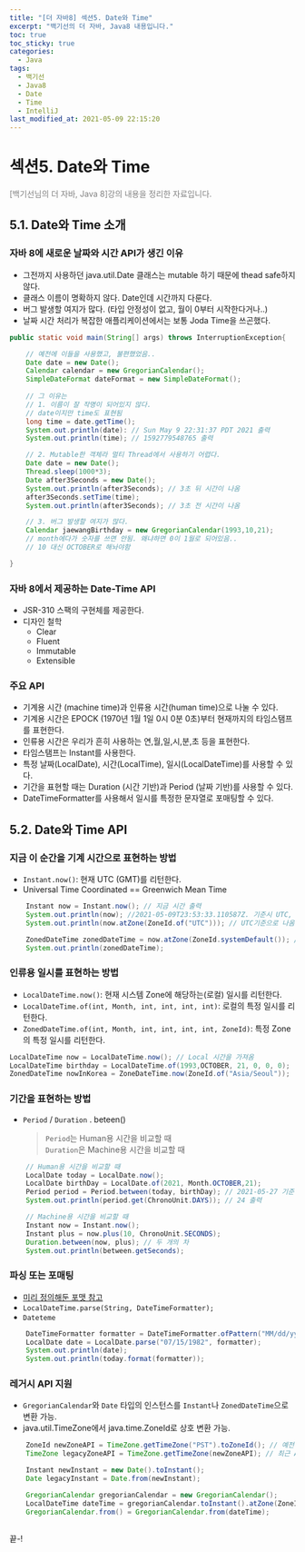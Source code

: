 ```yaml
---
title: "[더 자바8] 섹션5. Date와 Time"
excerpt: "백기선의 더 자바, Java8 내용입니다."
toc: true
toc_sticky: true
categories:
  - Java
tags:
  - 백기선
  - Java8
  - Date
  - Time
  - IntelliJ
last_modified_at: 2021-05-09 22:15:20
---
```


# 섹션5. Date와 Time
<span style="color:grey">[백기선님의 더 자바, Java 8]강의 내용을 정리한 자료입니다.</span>
  
## 5.1. Date와 Time 소개
   
### 자바 8에 새로운 날짜와 시간 API가 생긴 이유
- 그전까지 사용하던 java.util.Date 클래스는 mutable 하기 때문에 thead safe하지 않다.
- 클래스 이름이 명확하지 않다. Date인데 시간까지 다룬다.
- 버그 발생할 여지가 많다. (타입 안정성이 없고, 월이 0부터 시작한다거나..)
- 날짜 시간 처리가 복잡한 애플리케이션에서는 보통 Joda Time을 쓰곤했다.

```java
public static void main(String[] args) throws InterruptionException{

    // 예전에 이들을 사용했고, 불편했었음..
    Date date = new Date();
    Calendar calendar = new GregorianCalendar();
    SimpleDateFormat dateFormat = new SimpleDateFormat();
    
    // 그 이유는 
    // 1. 이름이 잘 작명이 되어있지 않다. 
    // date이지만 time도 표현됨
    long time = date.getTime();
    System.out.println(date): // Sun May 9 22:31:37 PDT 2021 출력
    System.out.println(time); // 1592779548765 출력

    // 2. Mutable한 객체라 멀티 Thread에서 사용하기 어렵다.
    Date date = new Date();
    Thread.sleep(1000*3);
    Date after3Seconds = new Date();
    System.out.println(after3Seconds); // 3초 뒤 시간이 나옴
    after3Seconds.setTime(time);
    System.out.println(after3Seconds); // 3초 전 시간이 나옴

    // 3. 버그 발생할 여지가 많다.
    Calendar jaewangBirthday = new GregorianCalendar(1993,10,21);
    // month에다가 숫자를 쓰면 안됨. 왜냐하면 0이 1월로 되어있음..
    // 10 대신 OCTOBER로 해놔야함

}
```

### 자바 8에서 제공하는 Date-Time API
- JSR-310 스팩의 구현체를 제공한다.
- 디자인 철학
  - Clear
  - Fluent
  - Immutable
  - Extensible

### 주요 API
- 기계용 시간 (machine time)과 인류용 시간(human time)으로 나눌 수 있다.
- 기계용 시간은 EPOCK (1970년 1월 1일 0시 0분 0초)부터 현재까지의 타임스탬프를 표현한다.
- 인류용 시간은 우리가 흔히 사용하는 연,월,일,시,분,초 등을 표현한다.
- 타임스탬프는 Instant를 사용한다.
- 특정 날짜(LocalDate), 시간(LocalTime), 일시(LocalDateTime)를 사용할 수 있다.
- 기간을 표현할 때는 Duration (시간 기반)과 Period (날짜 기반)를 사용할 수 있다. 
- DateTimeFormatter를 사용해서 일시를 특정한 문자열로 포매팅할 수 있다.
  
## 5.2. Date와 Time API
  
### 지금 이 순간을 기계 시간으로 표현하는 방법
- `Instant.now()`: 현재 UTC (GMT)를 리턴한다.
- Universal Time Coordinated == Greenwich Mean Time
  
```java
    Instant now = Instant.now(); // 지금 시간 출력 
    System.out.println(now); //2021-05-09T23:53:33.110587Z. 기준시 UTC, GMT 
    System.out.println(now.atZone(ZoneId.of("UTC"))); // UTC기준으로 나옴

    ZonedDateTime zonedDateTime = now.atZone(ZoneId.systemDefault()); // Local time 출력
    System.out.println(zonedDateTime);
```
  
### 인류용 일시를 표현하는 방법
- `LocalDateTime.now()`: 현재 시스템 Zone에 해당하는(로컬) 일시를 리턴한다.
- `LocalDateTime.of(int, Month, int, int, int, int)`: 로컬의 특정 일시를 리턴한다. 
- `ZonedDateTime.of(int, Month, int, int, int, int, ZoneId)`: 특정 Zone의 특정 일시를 리턴한다.

```java
LocalDateTime now = LocalDateTime.now(); // Local 시간을 가져옴
LocalDateTime birthday = LocalDateTime.of(1993,OCTOBER, 21, 0, 0, 0);
ZonedDateTime nowInKorea = ZoneDateTime.now(ZoneId.of("Asia/Seoul"));
```
  
### 기간을 표현하는 방법
- `Period` / `Duration` . beteen()
  > `Period`는 Human용 시간을 비교할 때  
  > `Duration`은 Machine용 시간을 비교할 때  
  
```java
    // Human용 시간을 비교할 때
    LocalDate today = LocalDate.now();
    LocalDate birthDay = LocalDate.of(2021, Month.OCTOBER,21);
    Period period = Period.between(today, birthDay); // 2021-05-27 기준 P4M24D
    System.out.println(period.get(ChronoUnit.DAYS)); // 24 출력

    // Machine용 시간을 비교할 때
    Instant now = Instant.now();
    Instant plus = now.plus(10, ChronoUnit.SECONDS);
    Duration.between(now, plus); // 두 개의 차
    System.out.println(between.getSeconds);
```
  
### 파싱 또는 포매팅
- [미리 정의해둔 포맷 참고](https://docs.oracle.com/javase/8/docs/api/java/time/format/DateTimeFormatter.html#predefined)
- `LocalDateTime.parse(String, DateTimeFormatter);`
- `Dateteme`
  
```java
    DateTimeFormatter formatter = DateTimeFormatter.ofPattern("MM/dd/yyyy");
    LocalDate date = LocalDate.parse("07/15/1982", formatter);
    System.out.println(date);
    System.out.println(today.format(formatter));
```
### 레거시 API 지원
- `GregorianCalendar`와 `Date` 타입의 인스턴스를 `Instant`나 `ZonedDateTime`으로 변환 가능.
- java.util.TimeZone에서 java.time.ZoneId로 상호 변환 가능.

```java
    ZoneId newZoneAPI = TimeZone.getTimeZone("PST").toZoneId(); // 예전 API에서 최근 API로
    TimeZone legacyZoneAPI = TimeZone.getTimeZone(newZoneAPI); // 최근 API에서 예전 API로

    Instant newInstant = new Date().toInstant();
    Date legacyInstant = Date.from(newInstant);

    GregorianCalendar gregorianCalendar = new GregorianCalendar();
    LocalDateTime dateTime = gregorianCalendar.toInstant().atZone(ZoneId.systemDefault());
    GregorianCalendar.from() = GregorianCalendar.from(dateTime);
    
```
  
끝-!